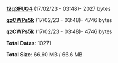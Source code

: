 [**f2q3FUQ4**](/data/f2q3FUQ4.txt) (17/02/23 - 03:48)- 2027 bytes

[**qzCWPs5k**](/data/qzCWPs5k.txt) (17/02/23 - 03:48)- 4746 bytes

[**qzCWPs5k**](/data/qzCWPs5k.txt) (17/02/23 - 03:48)- 4746 bytes

**Total Datas**: 10271

**Total Size**: 66.60 MB / 66.6 MB